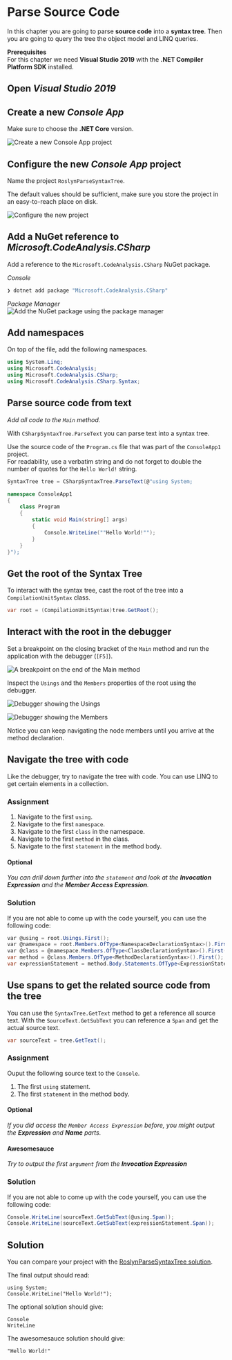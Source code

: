 # Parse Source Code

In this chapter you are going to parse **source code** into a **syntax tree**.
Then you are going to query the tree the object model and LINQ queries.

**Prerequisites**  
For this chapter we need **Visual Studio 2019** with the **.NET Compiler Platform SDK** installed.

## Open *Visual Studio 2019*

## Create a new *Console App*

Make sure to choose the **.NET Core** version.

![Create a new Console App project](images/12.create-project.png)

## Configure the new *Console App* project

Name the project `RoslynParseSyntaxTree`.

The default values should be sufficient, make sure you store the project in an easy-to-reach place on disk.

![Configure the new project](images/12.configure-new-project.png)

## Add a NuGet reference to *Microsoft.CodeAnalysis.CSharp*

Add a reference to the `Microsoft.CodeAnalysis.CSharp` NuGet package.

*Console*  

```sh
❯ dotnet add package "Microsoft.CodeAnalysis.CSharp"
```

*Package Manager*  
![Add the NuGet package using the package manager](images/12.nuget-reference.png)

## Add namespaces

On top of the file, add the following namespaces.

```csharp
using System.Linq;
using Microsoft.CodeAnalysis;
using Microsoft.CodeAnalysis.CSharp;
using Microsoft.CodeAnalysis.CSharp.Syntax;
```

## Parse source code from text

*Add all code to the `Main` method.*

With `CSharpSyntaxTree.ParseText` you can parse text into a syntax tree.

Use the source code of the `Program.cs` file that was part of the `ConsoleApp1` project.  
For readability, use a verbatim string and do not forget to double the number of quotes for the `Hello World!` string.

```csharp
SyntaxTree tree = CSharpSyntaxTree.ParseText(@"using System;

namespace ConsoleApp1
{
    class Program
    {
        static void Main(string[] args)
        {
            Console.WriteLine(""Hello World!"");
        }
    }
}");
```

## Get the root of the Syntax Tree

To interact with the syntax tree, cast the root of the tree into a `CompilationUnitSyntax` class.

```csharp
var root = (CompilationUnitSyntax)tree.GetRoot();
```

## Interact with the root in the debugger

Set a breakpoint on the closing bracket of the `Main` method and run the application with the debugger (`[F5]`).

![A breakpoint on the end of the `Main` method](images/12.breakpoint.png)

Inspect the `Usings` and the `Members` properties of the root using the debugger.

![Debugger showing the `Usings`](images/12.debugger.usings.png)

![Debugger showing the `Members`](images/12.debugger.members.png)

Notice you can keep navigating the node members until you arrive at the method declaration.

## Navigate the tree with code

Like the debugger, try to navigate the tree with code. You can use LINQ to get certain elements in a collection.

### Assignment

1. Navigate to the first `using`.
2. Navigate to the first `namespace`.
3. Navigate to the first `class` in the namespace.
4. Navigate to the first `method` in the class.
5. Navigate to the first `statement` in the method body.

#### Optional

*You can drill down further into the `statement` and look at the **Invocation Expression** and the **Member Access Expression**.*

### Solution

If you are not able to come up with the code yourself, you can use the following code:

```csharp
var @using = root.Usings.First();
var @namespace = root.Members.OfType<NamespaceDeclarationSyntax>().First();
var @class = @namespace.Members.OfType<ClassDeclarationSyntax>().First();
var method = @class.Members.OfType<MethodDeclarationSyntax>().First();
var expressionStatement = method.Body.Statements.OfType<ExpressionStatementSyntax>().First();
```

## Use spans to get the related source code from the tree

You can use the `SyntaxTree.GetText` method to get a reference all source text.
With the `SourceText.GetSubText` you can reference a `Span` and get the actual source text.

```csharp
var sourceText = tree.GetText();
```

### Assignment

Ouput the following source text to the `Console`.

1. The first `using` statement.
2. The first `statement` in the method body.

#### Optional

*If you did access the `Member Access Expression` before, you might output the **Expression** and **Name** parts.*

#### Awesomesauce

*Try to output the first `argument` from the **Invocation Expression***

### Solution

If you are not able to come up with the code yourself, you can use the following code:

```csharp
Console.WriteLine(sourceText.GetSubText(@using.Span));
Console.WriteLine(sourceText.GetSubText(expressionStatement.Span));
```

## Solution

You can compare your project with the [RoslynParseSyntaxTree solution](solutions/12.RoslynParseSyntaxTree/).

The final output should read:

```text
using System;
Console.WriteLine("Hello World!");
```

The optional solution should give:

```text
Console
WriteLine
```

The awesomesauce solution should give:

```text
"Hello World!"
```
